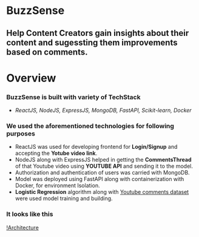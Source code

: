 # BuzzSense

## Help **Content Creators** gain insights about their content and sugessting them improvements based on comments.

# Overview
### BuzzSense is built with variety of TechStack
- *ReactJS, NodeJS, ExpressJS, MongoDB, FastAPI, Scikit-learn, Docker*

### We used the aforementioned technologies for following purposes
- ReactJS was used for developing frontend for **Login/Signup** and accepting the **Yotube video link**.
- NodeJS along with ExpressJS helped in getting the **CommentsThread** of that Youtube video using **YOUTUBE API** and sending it to the model.
- Authorization and authentication of users was carried with MongoDB.
- Model was deployed using FastAPI along with containerization with Docker, for environment Isolation.
- **Logistic Regression** algorithm along with [Youtube comments dataset](model\yt_data.csv) were used model training and building.

### It looks like this
[!Architecture](client\src\assets\architecture.png)


